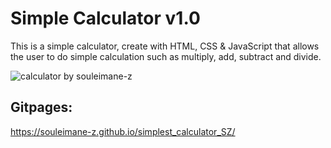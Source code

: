 # Simple Calculator v1.0

This  is  a  simple  calculator, create  with  HTML, CSS & JavaScript  that  allows  the  user  to  do  simple  calculation  such  as  multiply, add, subtract  and  divide.

![calculator by souleimane-z](https://zupimages.net/up/22/18/a3g5.gif)

## Gitpages:

https://souleimane-z.github.io/simplest_calculator_SZ/
